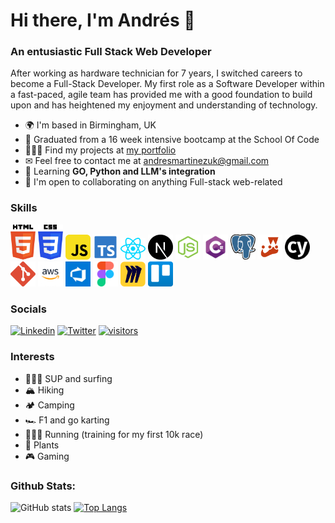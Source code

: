 Hi there, I'm Andrés 👋
============================
### An entusiastic Full Stack Web Developer

After working as hardware technician for 7 years, I switched careers to become a Full-Stack Developer. My first role as a Software Developer within a fast-paced, agile team has provided me with a good foundation to build upon and has heightened my enjoyment and understanding of technology.

* 🌍 I'm based in Birmingham, UK
* 📜 Graduated from a 16 week intensive bootcamp at the School Of Code
* 👨🏼‍💻 Find my projects at [my portfolio](https://andres3m.github.io/personal-website/)
* ✉ Feel free to contact me at [andresmartinezuk@gmail.com](mailto:andresmartinezuk@gmail.com)
* 🌱 Learning **GO, Python and LLM's integration**
* 🤝 I'm open to collaborating on anything Full-stack web-related

### Skills
<div style="display: inline_block" align="left">
  <img src="./img/html.svg" width="40">
  <img src="./img/css.svg" width="40">
  <img src="./img/js.svg" width="40">
  <img src="./img/ts.svg" width="40">
  <img src="./img/react.svg" width="40">
  <img src="./img/next_js_logo.png" width="40">
  <img src="./img/node.svg" width="40">
  <img src="./img/c_sharp_logo.png" width="40">
  <img src="./img/postgresql.svg" width="40">
  <img src="./img/jest.svg" width="40">
  <img src="./img/cypress.svg" width="40">
  <img src="./img/git.svg" width="40">
  <img src="./img/aws.png" width="40">
  <img src="./img/devops.png" width="40">
  <img src="./img/figma.svg" width="40">
  <img src="./img/miro.png" width="40">
  <img src="./img/trello.svg" width="40">
</div>

### Socials
[![Linkedin](https://img.shields.io/badge/-LinkedIn-blue?style=flat&logo=Linkedin&logoColor=white)](https://www.linkedin.com/in/andr%C3%A9s-e-036492108/)
[![Twitter](https://img.shields.io/twitter/follow/andrees3m?label=Twitter&style=social)](https://twitter.com/andrees3m)
[![visitors](https://visitor-badge.laobi.icu/badge?page_id=andres3m.andres3m)](https://github.com/andres3m/)
<!--![image](https://www.codewars.com/users/andres3m/badges/small) -->

### Interests
* 🏄🏽‍♂️ SUP and surfing
* 🏔 Hiking
* 🏕 Camping
* 🏎 F1 and go karting
* 🏃🏽‍♂️ Running (training for my first 10k race)
* 🍓 Plants
* 🎮 Gaming

### Github Stats:
<!-- [![GitHub Streak](http://github-readme-streak-stats.herokuapp.com?user=andres3m&theme=dark&hide_border=true)](https://git.io/streak-stats) -->
![GitHub stats](https://github-readme-stats.vercel.app/api?username=andres3m&show_icons=true&theme=dark&hide_border=true)
[![Top Langs](https://github-readme-stats.vercel.app/api/top-langs/?username=andres3m&layout=compact&theme=dark&hide_border=true)](https://github.com/anuraghazra/github-readme-stats)

